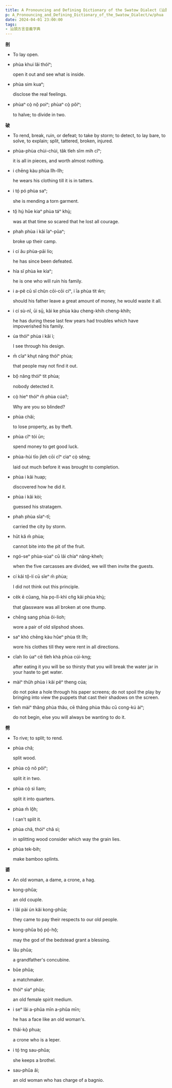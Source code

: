 ```yaml
---
title: A Pronouncing and Defining Dictionary of the Swatow Dialect (汕頭方言音義字典) / phua
p: A_Pronouncing_and_Defining_Dictionary_of_the_Swatow_Dialect/w/phua
date: 2024-04-01 23:00:00
tags: 
- 汕頭方言音義字典
---
```



**剖**
- To lay open.

- phùa khui lâi thóiⁿ;

  open it out and see what is inside.

- phùa sim kuaⁿ;

  disclose the real feelings.

- phùaⁿ cò̤ nŏ̤ poiⁿ; phùaⁿ cò̤ pôiⁿ;

  to halve; to divide in two.

**破**
- To rend, break, ruin, or defeat; to take by storm; to detect, to lay bare, to solve, to explain; split, tattered, broken,  injured.

- phùa-phùa chùi-chùi, tâk tîeh sĭm mih cîⁿ;

  it is all in pieces, and worth almost nothing.

- i chēng kàu phùa lîh-lîh;

  he wears his clothing till it is in tatters.

- i tó̤ pó phùa saⁿ;

  she is mending a torn garment.

- tŏ̤ hṳ́ hûe kiaⁿ phùa táⁿ khṳ̀;

  was at that time so scared that he lost all courage.

- phah phùa i kâi îaⁿ-pûaⁿ;

  broke up their camp.

- i cí ău phùa-pāi lío;

  he has since been defeated.

- hía sĭ phùa ke kíaⁿ;

  he is one who will ruin his family.

- i a-pĕ cū sĭ chûn cōi-cōi ciⁿ, i īa phùa tit ŵn;

  should his father leave a great amount of money, he would waste it all.

- i cí sù-nî, ūi sṳ̄, kâi ke phùa kàu cheng-khih cheng-khih;

  he has during these last few years had troubles which have impoverished his family.

- úa thóiⁿ phùa i kâi ì;

  I see through his design.

- m̄ cîaⁿ khṳt nâng thóiⁿ phùa;

  that people may not find it out.

- bô̤ nâng thóiⁿ tit phùa;

  nobody detected it.

- cò̤ hìeⁿ thóiⁿ m̄ phùa cúa?;

  Why are you so blinded?

- phùa châi;

  to lose property, as by theft.

- phùa cîⁿ tói ūn;

  spend money to get good luck.

- phùa-hùi tīo jîeh cōi cîⁿ cìaⁿ cò̤ sêng;

  laid out much before it was brought to completion.

- phùa i kâi huap;

  discovered how he did it.

- phùa i kâi kòi;

  guessed his stratagem.

- phah phùa sîaⁿ-tî;

  carried the city by storm.

- hût kă m̄ phùa;

  cannot bite into the pit of the fruit.

- ngó-seⁿ phùa-sùaⁿ cū lâi chíaⁿ nâng-kheh;

  when the five carcasses are divided, we will then invite the guests.

- cí kâi tŏ̤-lí cū sĭeⁿ m̄ phùa;

  I did not think out this principle.

- cêk ē cŭang, hía po̤-lî-khì cn̂g kâi phùa khṳ̀;

  that glassware was all broken at one thump.

- chēng sang phùa ôi-lioh;

  wore a pair of old slipshod shoes.

- saⁿ khò chēng kàu hûeⁿ phùa tît lîh;

  wore his clothes till they were rent in all directions.

- cîah lío ùaⁿ cē tîeh khà phùa cúi-kng;

  after eating it you will be so thirsty that you will break the water jar in your haste to get water.

- màiⁿ thûh phùa i kâi pêⁿ theng cúa;

  do not poke a hole through his paper screens; do not spoil the play by bringing into view the puppets that cast their shadows on the screen.

- tîeh màiⁿ thăng phùa thâu, cē thăng phùa thâu cū cong-kú àiⁿ;

  do not begin, else you will always be wanting to do it.

**劈**
- To rive; to split; to rend.

- phùa châ;

  split wood.

- phùa cò̤ nŏ pôiⁿ;

  split it in two.

- phùa cò̤ sì lìam;

  split it into quarters.

- phùa m̄ lô̤h;

  I can't split it.

- phùa châ, thóiⁿ châ sì;

  in splitting wood consider which way the grain lies.

- phùa tek-bih;

  make bamboo splints.

**婆**
- An old woman, a dame, a crone, a hag.

- kong-phûa;

  an old couple.

- i lâi pài ún kâi kong-phûa;

  they came to pay their respects to our old people.

- kong-phûa bó̤ pó̤-hō̤;

  may the god of the bedstead grant a blessing.

- lău phûa;

  a grandfather's concubine.

- bûe phûa;

  a matchmaker.

- thóiⁿ sìaⁿ phûa;

  an old female spirit medium.

- i seⁿ lâi a-phûa mīn a-phûa mīn;

  he has a face like an old woman's.

- thái-kò̤ phua;

  a crone who is a leper.

- i tó̤ tng sau-phûa;

  she keeps a brothel.

- sau-phûa âi;

  an old woman who has charge of a bagnio.